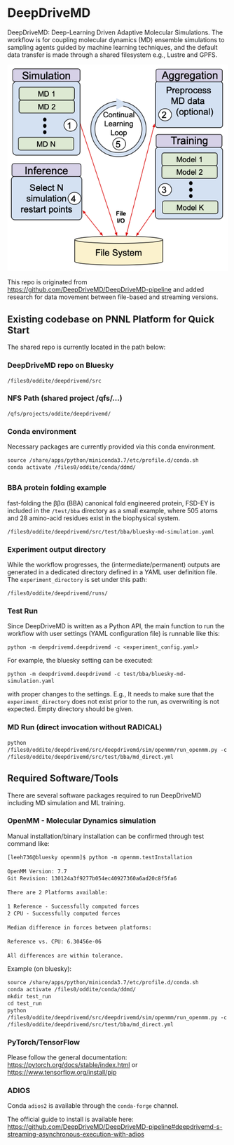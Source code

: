 # DeepDriveMD

DeepDriveMD: Deep-Learning Driven Adaptive Molecular Simulations. The workflow is for coupling molecular dynamics (MD) ensemble simulations to sampling agents guided by machine learning techniques, and the default data transfer is made through a shared filesystem e.g., Lustre and GPFS.

![execution-diagram](/research/figures/ddmd_execution_diagram.png)

This repo is originated from https://github.com/DeepDriveMD/DeepDriveMD-pipeline and added research for data movement between file-based and streaming versions.

## Existing codebase on PNNL Platform for Quick Start

The shared repo is currently located in the path below:

### DeepDriveMD repo on Bluesky

```
/files0/oddite/deepdrivemd/src
```

### NFS Path (shared project /qfs/...)

```
/qfs/projects/oddite/deepdrivemd/
```

### Conda environment

Necessary packages are currently provided via this conda environment.

```
source /share/apps/python/miniconda3.7/etc/profile.d/conda.sh
conda activate /files0/oddite/conda/ddmd/
```

##

### BBA protein folding example

fast-folding the ββα (BBA) canonical fold engineered protein, FSD-EY is included in the `/test/bba` directory as a small example, where 505 atoms and 28 amino-acid residues exist in the biophysical system. 

```
/files0/oddite/deepdrivemd/src/test/bba/bluesky-md-simulation.yaml 
```

### Experiment output directory

While the workflow progresses, the (intermediate/permanent) outputs are generated in a dedicated directory defined in a YAML user definition file. The `experiment_directory` is set under this path:

```
/files0/oddite/deepdrivemd/runs/
```

### Test Run 

Since DeepDriveMD is written as a Python API, the main function to run the workflow with user settings (YAML configuration file) is runnable like this:

```
python -m deepdrivemd.deepdrivemd -c <experiment_config.yaml>
```

For example, the bluesky setting can be executed:
```
python -m deepdrivemd.deepdrivemd -c test/bba/bluesky-md-simulation.yaml 
```
with proper changes to the settings. E.g., It needs to make sure that the `experiment_directory` does not exist prior to the run, as overwriting is not expected. Empty directory should be given.

### MD Run (direct invocation without RADICAL)

```
python /files0/oddite/deepdrivemd/src/deepdrivemd/sim/openmm/run_openmm.py -c /files0/oddite/deepdrivemd/src/test/bba/md_direct.yml
```

## Required Software/Tools

There are several software packages required to run DeepDriveMD including MD simulation and ML training.

### OpenMM - Molecular Dynamics simulation

Manual installation/binary installation can be confirmed through test command like:

```
[leeh736@bluesky openmm]$ python -m openmm.testInstallation

OpenMM Version: 7.7
Git Revision: 130124a3f9277b054ec40927360a6ad20c8f5fa6

There are 2 Platforms available:

1 Reference - Successfully computed forces
2 CPU - Successfully computed forces

Median difference in forces between platforms:

Reference vs. CPU: 6.30456e-06

All differences are within tolerance.
```

Example (on bluesky):
```
source /share/apps/python/miniconda3.7/etc/profile.d/conda.sh
conda activate /files0/oddite/conda/ddmd/
mkdir test_run
cd test_run
python /files0/oddite/deepdrivemd/src/deepdrivemd/sim/openmm/run_openmm.py -c /files0/oddite/deepdrivemd/src/test/bba/md_direct.yml
```


### PyTorch/TensorFlow

Please follow the general documentation: https://pytorch.org/docs/stable/index.html or https://www.tensorflow.org/install/pip


### ADIOS

Conda `adios2` is available through the `conda-forge` channel.

The official guide to install is available here: https://github.com/DeepDriveMD/DeepDriveMD-pipeline#deepdrivemd-s-streaming-asynchronous-execution-with-adios

